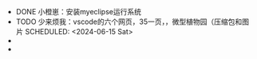 - DONE 小橙崽：安装myeclipse运行系统
- TODO 少来烦我：vscode的六个网页，35一页，，微型植物园（压缩包和图片
  SCHEDULED: <2024-06-15 Sat>
-
-